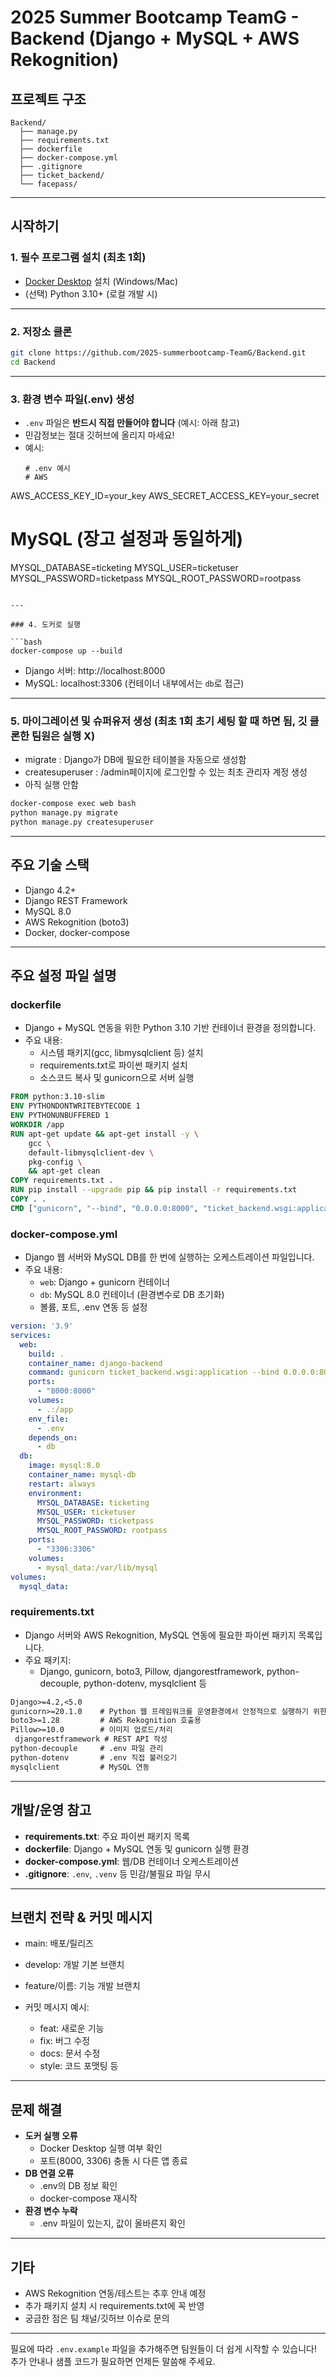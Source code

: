 # 2025 Summer Bootcamp TeamG - Backend (Django + MySQL + AWS Rekognition)

## 프로젝트 구조

```
Backend/
  ├── manage.py
  ├── requirements.txt
  ├── dockerfile
  ├── docker-compose.yml
  ├── .gitignore
  ├── ticket_backend/
  └── facepass/
```

---

## 시작하기

### 1. 필수 프로그램 설치 (최초 1회)

- [Docker Desktop](https://www.docker.com/products/docker-desktop/) 설치 (Windows/Mac)
- (선택) Python 3.10+ (로컬 개발 시)

---

### 2. 저장소 클론

```bash
git clone https://github.com/2025-summerbootcamp-TeamG/Backend.git
cd Backend
```

---

### 3. 환경 변수 파일(.env) 생성

- `.env` 파일은 **반드시 직접 만들어야 합니다** (예시: 아래 참고)
- 민감정보는 절대 깃허브에 올리지 마세요!  
- 예시:
  ```
  # .env 예시
  # AWS
AWS_ACCESS_KEY_ID=your_key
AWS_SECRET_ACCESS_KEY=your_secret

# MySQL (장고 설정과 동일하게)
MYSQL_DATABASE=ticketing
MYSQL_USER=ticketuser
MYSQL_PASSWORD=ticketpass
MYSQL_ROOT_PASSWORD=rootpass

  ```

---

### 4. 도커로 실행

```bash
docker-compose up --build
```
- Django 서버: http://localhost:8000
- MySQL: localhost:3306 (컨테이너 내부에서는 `db`로 접근)

---

### 5.  마이그레이션 및 슈퍼유저 생성 (최초 1회 초기 세팅 할 때 하면 됨, 깃 클론한 팀원은 실행 X)
- migrate : Django가 DB에 필요한 테이블을 자동으로 생성함 
- createsuperuser : /admin페이지에 로그인할 수 있는 최초 관리자 계정 생성
- 아직 실행 안함

```bash
docker-compose exec web bash
python manage.py migrate
python manage.py createsuperuser
```

---

## 주요 기술 스택

- Django 4.2+
- Django REST Framework
- MySQL 8.0
- AWS Rekognition (boto3)
- Docker, docker-compose

---

## 주요 설정 파일 설명

### dockerfile

- Django + MySQL 연동을 위한 Python 3.10 기반 컨테이너 환경을 정의합니다.
- 주요 내용:
  - 시스템 패키지(gcc, libmysqlclient 등) 설치
  - requirements.txt로 파이썬 패키지 설치
  - 소스코드 복사 및 gunicorn으로 서버 실행

```dockerfile
FROM python:3.10-slim
ENV PYTHONDONTWRITEBYTECODE 1 
ENV PYTHONUNBUFFERED 1
WORKDIR /app
RUN apt-get update && apt-get install -y \
    gcc \
    default-libmysqlclient-dev \
    pkg-config \
    && apt-get clean
COPY requirements.txt .
RUN pip install --upgrade pip && pip install -r requirements.txt
COPY . .
CMD ["gunicorn", "--bind", "0.0.0.0:8000", "ticket_backend.wsgi:application"]
```

### docker-compose.yml

- Django 웹 서버와 MySQL DB를 한 번에 실행하는 오케스트레이션 파일입니다.
- 주요 내용:
  - `web`: Django + gunicorn 컨테이너
  - `db`: MySQL 8.0 컨테이너 (환경변수로 DB 초기화)
  - 볼륨, 포트, .env 연동 등 설정

```yaml
version: '3.9'
services:
  web:
    build: .
    container_name: django-backend
    command: gunicorn ticket_backend.wsgi:application --bind 0.0.0.0:8000
    ports:
      - "8000:8000"
    volumes:
      - .:/app
    env_file:
      - .env
    depends_on:
      - db
  db:
    image: mysql:8.0
    container_name: mysql-db
    restart: always
    environment:
      MYSQL_DATABASE: ticketing
      MYSQL_USER: ticketuser
      MYSQL_PASSWORD: ticketpass
      MYSQL_ROOT_PASSWORD: rootpass
    ports:
      - "3306:3306"
    volumes:
      - mysql_data:/var/lib/mysql
volumes:
  mysql_data:
```

### requirements.txt

- Django 서버와 AWS Rekognition, MySQL 연동에 필요한 파이썬 패키지 목록입니다.
- 주요 패키지:
  - Django, gunicorn, boto3, Pillow, djangorestframework, python-decouple, python-dotenv, mysqlclient 등

```txt
Django>=4.2,<5.0
gunicorn>=20.1.0    # Python 웹 프레임워크를 운영환경에서 안정적으로 실행하기 위한 WSGI서버
boto3>=1.28         # AWS Rekognition 호출용
Pillow>=10.0        # 이미지 업로드/처리
 djangorestframework # REST API 작성
python-decouple     # .env 파일 관리
python-dotenv       # .env 직접 불러오기
mysqlclient         # MySQL 연동
```

---

## 개발/운영 참고

- **requirements.txt**: 주요 파이썬 패키지 목록
- **dockerfile**: Django + MySQL 연동 및 gunicorn 실행 환경
- **docker-compose.yml**: 웹/DB 컨테이너 오케스트레이션
- **.gitignore**: `.env`, `.venv` 등 민감/불필요 파일 무시

---

## 브랜치 전략 & 커밋 메시지

- main: 배포/릴리즈
- develop: 개발 기본 브랜치
- feature/이름: 기능 개발 브랜치

- 커밋 메시지 예시:
  - feat: 새로운 기능
  - fix: 버그 수정
  - docs: 문서 수정
  - style: 코드 포맷팅 등

---

## 문제 해결

- **도커 실행 오류**
  - Docker Desktop 실행 여부 확인
  - 포트(8000, 3306) 충돌 시 다른 앱 종료
- **DB 연결 오류**
  - .env의 DB 정보 확인
  - docker-compose 재시작
- **환경 변수 누락**
  - .env 파일이 있는지, 값이 올바른지 확인

---

## 기타

- AWS Rekognition 연동/테스트는 추후 안내 예정
- 추가 패키지 설치 시 requirements.txt에 꼭 반영
- 궁금한 점은 팀 채널/깃허브 이슈로 문의

---

필요에 따라 `.env.example` 파일을 추가해주면 팀원들이 더 쉽게 시작할 수 있습니다!
추가 안내나 샘플 코드가 필요하면 언제든 말씀해 주세요.